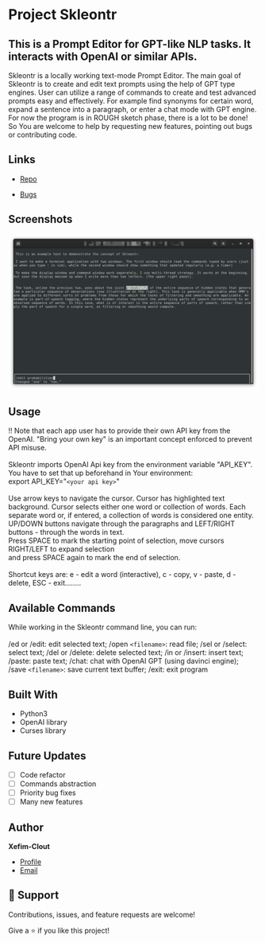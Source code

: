 
# Project Skleontr

## This is a Prompt Editor for GPT-like NLP tasks. It interacts with OpenAI or similar APIs.

Skleontr is a locally working text-mode Prompt Editor. The main goal of Skleontr is to create and edit text prompts using the help of GPT type engines. User can utilize a range of commands to create and test advanced prompts easy and effectively. For example find synonyms for certain word, expand a sentence into a paragraph, or enter a chat mode with GPT engine.\
For now the program is in ROUGH sketch phase, there is a lot to be done!\
So You are welcome to help by requesting new features, pointing out bugs or contributing code.

## Links

- [Repo](https://github.com/xefim-clout/skleontr "Skleontr Repo")

- [Bugs](https://github.com/xefim-clout/skleontr/issues "Issues Page")

## Screenshots

![](/screenshots/1111.png)

## Usage

!! Note that each app user has to provide their own API key from the OpenAI. "Bring your own key" is an important concept enforced to prevent API misuse.\
\
Skleontr imports OpenAI Api key from the environment variable "API_KEY". You have to set that up beforehand in Your environment:\
export API_KEY="`<your api key>`"\
\
Use arrow keys to navigate the cursor. Cursor has highlighted text background. Cursor selects either one word or collection of words. Each separate word or, if entered, a collection of words is considered one entity.\
UP/DOWN buttons navigate through the paragraphs and LEFT/RIGHT buttons - through the words in text.\
Press SPACE to mark the starting point of selection, move cursors RIGHT/LEFT to expand selection \
and press SPACE again to mark the end of selection. \
\
Shortcut keys are: e - edit a word (interactive), c - copy, v - paste, d - delete, ESC - exit........

## Available Commands

While working in the Skleontr command line, you can run: \
\
/ed or /edit: edit selected text; /open `<filename>`: read file; /sel or /select: select text; 
/del or /delete: delete selected text; /in or /insert: insert text; /paste: paste text;
/chat: chat with OpenAI GPT (using davinci engine); /save `<filename>`: save current text buffer; /exit: exit program


## Built With

- Python3
- OpenAI library
- Curses library


## Future Updates

- [ ] Code refactor
- [ ] Commands abstraction
- [ ] Priority bug fixes
- [ ] Many new features

## Author

**Xefim-Clout**

- [Profile](https://github.com/xefim-clout "Xefim Clout")
- [Email]("vertinski@inbox.lv")

## 🤝 Support

Contributions, issues, and feature requests are welcome!

Give a ⭐️ if you like this project!

